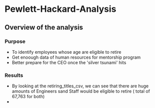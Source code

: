 # Pewlett-Hackard-Analysis

## Overview of the analysis

### Purpose
  - To identify employees whose age are eligible to retire
  - Get enoough data of human resources for mentorship program
  - Better prepare for the CEO once the 'silver tsunami' hits

### Results
  - By looking at the retiring_titles_csv, we can see that there are huge amounts of Engineers sand Staff would be eligible to retire ( total of 67,763 for both)
  - 
